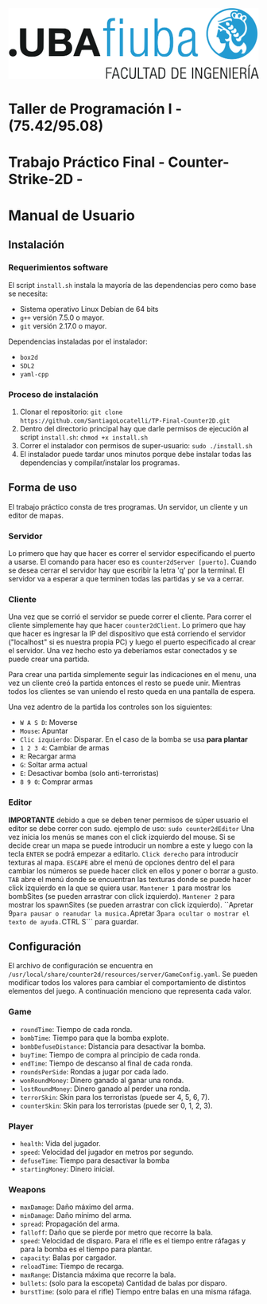 <img src='img/logo_fiuba.png?raw|true'>

# Taller de Programación I - (75.42/95.08)
# Trabajo Práctico Final - Counter-Strike-2D -

# Manual de Usuario

## Instalación
### Requerimientos software
El script `install.sh` instala la mayoría de las dependencias pero como base se necesita:
- Sistema operativo Linux Debian de 64 bits
- `g++` versión 7.5.0 o mayor.
- `git` versión 2.17.0 o mayor.

Dependencias instaladas por el instalador:
- `box2d`
- `SDL2`
- `yaml-cpp`

### Proceso de instalación
1. Clonar el repositorio: `git clone https://github.com/SantiagoLocatelli/TP-Final-Counter2D.git`
2. Dentro del directorio principal hay que darle permisos de ejecución al script `install.sh`: `chmod +x install.sh`
3. Correr el instalador con permisos de super-usuario: `sudo ./install.sh` 
4. El instalador puede tardar unos minutos porque debe instalar todas las dependencias y compilar/instalar los programas.

## Forma de uso
El trabajo práctico consta de tres programas. Un servidor, un cliente y un editor de mapas.

### Servidor
Lo primero que hay que hacer es correr el servidor especificando el puerto a usarse. El comando para hacer eso es `counter2dServer [puerto]`. Cuando se desea cerrar el servidor hay que escribir la letra 'q' por la terminal. El servidor va a esperar a que terminen todas las partidas y se va a cerrar.

### Cliente
Una vez que se corrió el servidor se puede correr el cliente. Para correr el cliente simplemente hay que hacer `counter2dClient`.
Lo primero que hay que hacer es ingresar la IP del dispositivo que está corriendo el servidor ("localhost" si es nuestra propia PC) y luego el puerto especificado al crear el servidor. Una vez hecho esto ya deberíamos estar conectados y se puede crear una partida.

Para crear una partida simplemente seguir las indicaciones en el menu, una vez un cliente creó la partida entonces el resto se puede unir. Mientras todos los clientes se van uniendo el resto queda en una pantalla de espera.

Una vez adentro de la partida los controles son los siguientes:
- `W A S D`: Moverse
- `Mouse`: Apuntar
- `Clic izquierdo`: Disparar. En el caso de la bomba se usa **para plantar**
- `1 2 3 4`: Cambiar de armas
- `R`: Recargar arma
- `G`: Soltar arma actual
- `E`: Desactivar bomba (solo anti-terroristas)
- `8 9 0`: Comprar armas

### Editor
**IMPORTANTE** debido a que se deben tener permisos de súper usuario el editor se debe correr con sudo.
ejemplo de uso: `sudo counter2dEditor`
Una vez inicia los menús se manes con el click izquierdo del mouse.
Si se decide crear un mapa se puede introducir un nombre a este y luego con la tecla ```ENTER``` se podrá empezar a editarlo.
```Click derecho``` para introducir texturas al mapa.
```ESCAPE``` abre el menú de opciones dentro del el para cambiar los números se puede hacer click en ellos y poner o borrar a gusto.
```TAB``` abre el menú donde se encuentran las texturas donde se puede hacer click izquierdo en la que se quiera usar.
```Mantener 1``` para mostrar los bombSites (se pueden arrastrar con click izquierdo).
```Mantener 2``` para mostrar los spawnSites (se pueden arrastrar con click izquierdo).
``Apretar 9``` para pausar o reanudar la musica.
```Apretar 3``` para ocultar o mostrar el texto de ayuda.
```CTRL S``` para guardar.

## Configuración
El archivo de configuración se encuentra en `/usr/local/share/counter2d/resources/server/GameConfig.yaml`. Se pueden modificar todos los valores para cambiar el comportamiento de distintos elementos del juego. A continuación menciono que representa cada valor.

### Game
- `roundTime`: Tiempo de cada ronda.
- `bombTime`: Tiempo para que la bomba explote.
- `bombDefuseDistance`: Distancia para desactivar la bomba.
- `buyTime`: Tiempo de compra al principio de cada ronda.
- `endTime`: Tiempo de descanso al final de cada ronda.
- `roundsPerSide`: Rondas a jugar por cada lado.
- `wonRoundMoney`: Dinero ganado al ganar una ronda.
- `lostRoundMoney`: Dinero ganado al perder una ronda.
- `terrorSkin`: Skin para los terroristas (puede ser 4, 5, 6, 7). 
- `counterSkin`: Skin para los terroristas (puede ser 0, 1, 2, 3).

### Player
- `health`: Vida del jugador.
- `speed`: Velocidad del jugador en metros por segundo.
- `defuseTime`: Tiempo para desactivar la bomba
- `startingMoney`: Dinero inicial.

### Weapons
- `maxDamage`: Daño máximo del arma.
- `minDamage`: Daño mínimo del arma.
- `spread`: Propagación del arma.
- `falloff`: Daño que se pierde por metro que recorre la bala.
- `speed`: Velocidad de disparo. Para el rifle es el tiempo entre ráfagas y para la bomba es el tiempo para plantar.
- `capacity`: Balas por cargador.
- `reloadTime`: Tiempo de recarga.
- `maxRange`: Distancia máxima que recorre la bala.
- `bullets`: (solo para la escopeta) Cantidad de balas por disparo.
- `burstTime`: (solo para el rifle) Tiempo entre balas en una misma ráfaga.